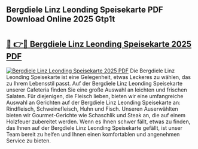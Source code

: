 ## Bergdiele Linz Leonding Speisekarte PDF Download Online 2025 Gtp1t

# <h2><a href="http://gccmtqx.nevu.top/?p=Bergdiele+Linz+Leonding+Speisekarte">🔗 👉🔴 Bergdiele Linz Leonding Speisekarte 2025 PDF</a></h2>

[![Bergdiele Linz Leonding Speisekarte 2025 PDF](https://i.imgur.com/dBaPXMq.png)](http://gccmtqx.nevu.top/?p=Bergdiele+Linz+Leonding+Speisekarte)
Die Bergdiele Linz Leonding Speisekarte ist eine Gelegenheit, etwas Leckeres zu wählen, das zu Ihrem Lebensstil passt. Auf der Bergdiele Linz Leonding Speisekarte unserer Cafeteria finden Sie eine große Auswahl an leichten und frischen Salaten. Für diejenigen, die Fleisch lieben, bieten wir eine umfangreiche Auswahl an Gerichten auf der Bergdiele Linz Leonding Speisekarte an: Rindfleisch, Schweinefleisch, Huhn und Fisch. Unseren Auserwählten bieten wir Gourmet-Gerichte wie Schaschlik und Steak an, die auf einem Holzfeuer zubereitet werden. Wenn es Ihnen schwer fällt, etwas zu finden, das Ihnen auf der Bergdiele Linz Leonding Speisekarte gefällt, ist unser Team bereit zu helfen und Ihnen einen komfortablen und angenehmen Service zu bieten.
